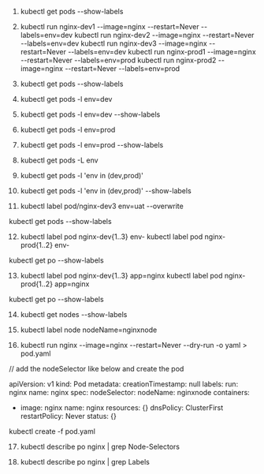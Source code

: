 1) kubectl get pods --show-labels
   
2) kubectl run nginx-dev1 --image=nginx --restart=Never --labels=env=dev
kubectl run nginx-dev2 --image=nginx --restart=Never --labels=env=dev
kubectl run nginx-dev3 --image=nginx --restart=Never --labels=env=dev
kubectl run nginx-prod1 --image=nginx --restart=Never --labels=env=prod
kubectl run nginx-prod2 --image=nginx --restart=Never --labels=env=prod

3) kubectl get pods --show-labels

4) kubectl get pods -l env=dev 

5) kubectl get pods -l env=dev --show-labels

6) kubectl get pods -l env=prod

7) kubectl get pods -l env=prod --show-labels

8) kubectl get pods -L env

9) kubectl get pods -l 'env in (dev,prod)'

10) kubectl get pods -l 'env in (dev,prod)' --show-labels

11) kubectl label pod/nginx-dev3 env=uat --overwrite

kubectl get pods --show-labels

12) kubectl label pod nginx-dev{1..3} env-
kubectl label pod nginx-prod{1..2} env-

kubectl get po --show-labels

13) kubectl label pod nginx-dev{1..3} app=nginx
kubectl label pod nginx-prod{1..2} app=nginx

kubectl get po --show-labels

14) kubectl get nodes --show-labels

15) kubectl label node nodeName=nginxnode

16) kubectl run nginx --image=nginx --restart=Never --dry-run -o yaml &gt; pod.yaml

// add the nodeSelector like below and create the pod

apiVersion: v1
kind: Pod
metadata:
  creationTimestamp: null
  labels:
    run: nginx
  name: nginx
spec:
  nodeSelector:
    nodeName: nginxnode
  containers:
  - image: nginx
    name: nginx
    resources: {}
  dnsPolicy: ClusterFirst
  restartPolicy: Never
status: {}

kubectl create -f pod.yaml


17) kubectl describe po nginx | grep Node-Selectors

18) kubectl describe po nginx | grep Labels

